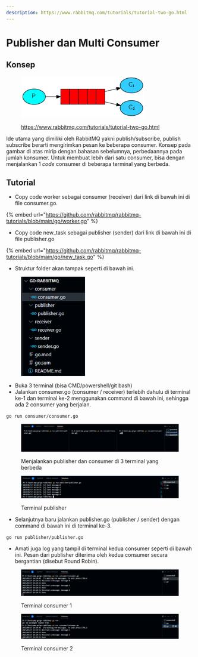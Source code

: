 ```yaml
---
description: https://www.rabbitmq.com/tutorials/tutorial-two-go.html
---
```


# Publisher dan Multi Consumer

## Konsep

<figure><img src="../.gitbook/assets/p1.png" alt=""><figcaption><p><a href="https://www.rabbitmq.com/tutorials/tutorial-two-go.html">https://www.rabbitmq.com/tutorials/tutorial-two-go.html</a></p></figcaption></figure>

Ide utama yang dimiliki oleh RabbitMQ yakni publish/subscribe, publish subscribe berarti mengirimkan pesan ke beberapa consumer. Konsep pada gambar di atas mirip dengan bahasan sebelumnya, perbedaannya pada jumlah konsumer. Untuk membuat lebih dari satu consumer, bisa dengan menjalankan 1 _code_ consumer di beberapa terminal yang berbeda.

## Tutorial

* Copy code worker sebagai consumer (receiver) dari link di bawah ini di file consumer.go.&#x20;

{% embed url="https://github.com/rabbitmq/rabbitmq-tutorials/blob/main/go/worker.go" %}

* Copy code new\_task sebagai publisher (sender) dari link di bawah ini di file publisher.go

{% embed url="https://github.com/rabbitmq/rabbitmq-tutorials/blob/main/go/new_task.go" %}

* Struktur folder akan tampak seperti di bawah ini.

<figure><img src="../.gitbook/assets/p1 (3).png" alt=""><figcaption></figcaption></figure>

* Buka 3 terminal (bisa CMD/powershell/git bash)
* Jalankan consumer.go (consumer / receiver) terlebih dahulu di terminal ke-1 dan terminal ke-2 menggunakan command di bawah ini, sehingga ada 2 consumer yang berjalan.

```
go run consumer/consumer.go
```

<figure><img src="../.gitbook/assets/terminal.png" alt=""><figcaption><p>Menjalankan publisher dan consumer di 3 terminal yang berbeda</p></figcaption></figure>

<figure><img src="../.gitbook/assets/p (1).png" alt=""><figcaption><p>Terminal publisher</p></figcaption></figure>

* Selanjutnya baru jalankan publisher.go (publisher / sender) dengan command di bawah ini di terminal ke-3.

```
go run publisher/publisher.go
```

* Amati juga log yang tampil di terminal kedua consumer seperti di bawah ini. Pesan dari publisher diterima oleh kedua consumer secara bergantian (disebut Round Robin).

<figure><img src="../.gitbook/assets/consumer1.png" alt=""><figcaption><p>Terminal consumer 1</p></figcaption></figure>

<figure><img src="../.gitbook/assets/consumer2.png" alt=""><figcaption><p>Terminal consumer 2</p></figcaption></figure>
